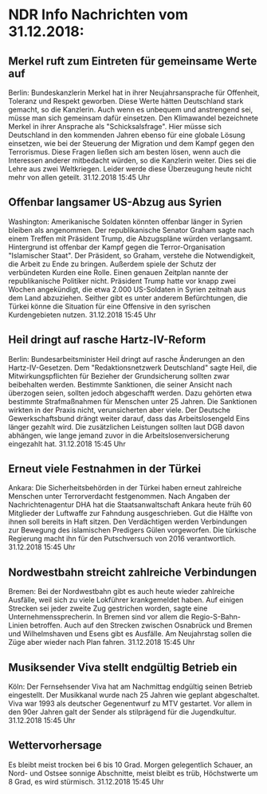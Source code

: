 # NDR Info Nachrichten vom 31.12.2018:


## Merkel ruft zum Eintreten für gemeinsame Werte auf
Berlin: Bundeskanzlerin Merkel hat in ihrer Neujahrsansprache für Offenheit, Toleranz und Respekt geworben. Diese Werte hätten Deutschland stark gemacht, so die Kanzlerin. Auch wenn es unbequem und anstrengend sei, müsse man sich gemeinsam dafür einsetzen. Den Klimawandel bezeichnete Merkel in ihrer Ansprache als "Schicksalsfrage". Hier müsse sich Deutschland in den kommenden Jahren ebenso für eine globale Lösung einsetzen, wie bei der Steuerung der Migration und dem Kampf gegen den Terrorismus. Diese Fragen ließen sich am besten lösen, wenn auch die Interessen anderer mitbedacht würden, so die Kanzlerin weiter. Dies sei die Lehre aus zwei Weltkriegen. Leider werde diese Überzeugung heute nicht mehr von allen geteilt. 31.12.2018 15:45 Uhr 

## Offenbar langsamer US-Abzug aus Syrien
Washington:	Amerikanische Soldaten könnten offenbar länger in Syrien bleiben als angenommen. Der republikanische Senator Graham sagte nach einem Treffen mit Präsident Trump, die Abzugspläne würden verlangsamt. Hintergrund ist offenbar der Kampf gegen die Terror-Organisation "Islamischer Staat". Der Präsident, so Graham, verstehe die Notwendigkeit, die Arbeit zu Ende zu bringen. Außerdem spiele der Schutz der verbündeten Kurden eine Rolle. Einen genauen Zeitplan nannte der republikanische Politiker nicht. Präsident Trump hatte vor knapp zwei Wochen angekündigt, die etwa 2.000 US-Soldaten in Syrien zeitnah aus dem Land abzuziehen. Seither gibt es unter anderem Befürchtungen, die Türkei könne die Situation für eine Offensive in den syrischen Kurdengebieten nutzen. 31.12.2018 15:45 Uhr 

## Heil dringt auf rasche Hartz-IV-Reform
Berlin:	Bundesarbeitsminister Heil dringt auf rasche Änderungen an den Hartz-IV-Gesetzen. Dem "Redaktionsnetzwerk Deutschland" sagte Heil, die Mitwirkungspflichten für Bezieher der Grundsicherung sollten zwar beibehalten werden. Bestimmte Sanktionen, die seiner Ansicht nach überzogen seien, sollten jedoch abgeschafft werden. Dazu gehörten etwa bestimmte Strafmaßnahmen für Menschen unter 25 Jahren. Die Sanktionen wirkten in der Praxis nicht, verunsicherten aber viele. Der Deutsche Gewerkschaftsbund drängt weiter darauf, dass das Arbeitslosengeld Eins länger gezahlt wird. Die zusätzlichen Leistungen sollten laut DGB davon abhängen, wie lange jemand zuvor in die Arbeitslosenversicherung eingezahlt hat. 31.12.2018 15:45 Uhr 

## Erneut viele Festnahmen in der Türkei
Ankara: Die Sicherheitsbehörden in der Türkei haben erneut zahlreiche Menschen unter Terrorverdacht festgenommen. Nach Angaben der Nachrichtenagentur DHA hat die Staatsanwaltschaft Ankara heute früh 60 Mitglieder der Luftwaffe zur Fahndung ausgeschrieben. Gut die Hälfte von ihnen soll bereits in Haft sitzen. Den Verdächtigen werden Verbindungen zur Bewegung des islamischen Predigers Gülen vorgeworfen. Die türkische Regierung macht ihn für den Putschversuch von 2016 verantwortlich. 31.12.2018 15:45 Uhr 

## Nordwestbahn streicht zahlreiche Verbindungen
Bremen: Bei der Nordwestbahn gibt es auch heute wieder zahlreiche Ausfälle, weil sich zu viele Lokführer krankgemeldet haben. Auf einigen Strecken sei jeder zweite Zug gestrichen worden, sagte eine Unternehmenssprecherin. In Bremen sind vor allem die Regio-S-Bahn-Linien betroffen. Auch auf den Strecken zwischen Osnabrück und Bremen und Wilhelmshaven und Esens gibt es Ausfälle. Am Neujahrstag sollen die Züge aber wieder nach Plan fahren. 31.12.2018 15:45 Uhr 

## Musiksender Viva stellt endgültig Betrieb ein
Köln: Der Fernsehsender Viva hat am Nachmittag endgültig seinen Betrieb eingestellt. Der Musikkanal wurde nach 25 Jahren wie geplant abgeschaltet. Viva war 1993 als deutscher Gegenentwurf zu MTV gestartet. Vor allem in den 90er Jahren galt der Sender als stilprägend für die Jugendkultur. 31.12.2018 15:45 Uhr 

## Wettervorhersage
Es bleibt meist trocken bei 6 bis 10 Grad. Morgen gelegentlich Schauer, an Nord- und Ostsee sonnige Abschnitte, meist bleibt es trüb, Höchstwerte um 8 Grad, es wird stürmisch. 31.12.2018 15:45 Uhr 
